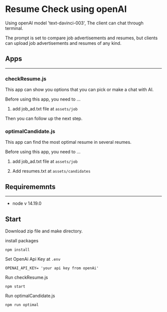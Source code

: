 # Resume Check using openAI

Using openAI model 'text-davinci-003', The client can chat through terminal.

The prompt is set to compare job advertisements and resumes, but clients can upload job advertisements and resumes of any kind.

## Apps

---

### checkResume.js

This app can show you options that you can pick or make a chat with AI.

Before using this app, you need to ...

1. add job_ad.txt file at `assets/job`

Then you can follow up the next step.

### optimalCandidate.js

This app can find the most optimal resume in several reumes.

Before using this app, you need to ...

1. add job_ad.txt file at `assets/job`

2. Add resumes.txt at `assets/candidates`

## Requirememnts

---

- node v 14.19.0

## Start

Download zip file and make directory.

install packages

```
npm install
```

Set OpenAi Api Key at `.env`

```
OPENAI_API_KEY= 'your api key from openAi'
```

Run checkResume.js

```
npm start
```

Run optimalCandidate.js

```
npm run optimal
```
